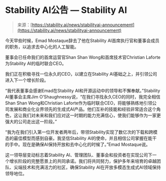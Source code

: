 <!--yml

类别: 未分类

日期: 2024-05-29 12:37:09

-->

# Stability AI公告 — Stability AI

> 来源：[https://stability.ai/news/stabilityai-announcement](https://stability.ai/news/stabilityai-announcement)

今天早些时候，Emad Mostaque辞去了他在Stability AI首席执行官和董事会成员的职务，以追求去中心化的人工智能。

董事会已任命我们的首席运营官Shan Shan Wong和首席技术官Christian Laforte为Stability AI的临时联合CEO。

我们正在积极寻找一位永久的CEO，以建立在Stability AI基础之上，并引领公司进入下一个增长阶段。

“我代表董事会感谢Emad在Stability AI和开源运动中的领导和不懈奉献。”Stability AI董事会主席Jim O’Shaughnessy说，“在我们寻找永久CEO的同时，我完全相信Shan Shan Wong和Christian Laforte作为临时联合CEO，将能够熟练地引领公司发展和商业化业界领先的生成式AI产品。他们互补的技能和经验非常适合这个角色，这让我们对未来和我们应对这一时期的能力充满信心，使我们能够作为一家更强大的公司走出这一阶段。”

“我为在我们引入第一位开发者两年后，带领Stability实现了数亿次的下载和跨模态的最佳模型而感到自豪。我坚信Stability AI的使命，并且相信公司掌握在能干的手中。现在是确保AI保持开放和去中心化的时候了。”Emad Mostaque说。

这一领导层变动标志着Stability AI、管理团队、董事会和投资者在实现公司下一个增长阶段的完整愿景上的共同承诺。我们将共同努力，保护多年来培育的卓越团队、尖端技术和充满活力的社区，确保Stability AI在开放多模态生成式AI领域保持领导地位。
